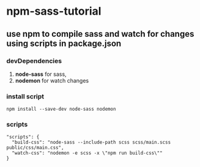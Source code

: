 # npm-sass-tutorial

## use npm to compile sass and watch for changes using scripts in package.json

### devDependencies
1. **node-sass** for sass,
2. **nodemon** for watch changes

### install script
```
npm install --save-dev node-sass nodemon
```

### scripts
```
"scripts": {
  "build-css": "node-sass --include-path scss scss/main.scss public/css/main.css",
  "watch-css": "nodemon -e scss -x \"npm run build-css\""
}
```
